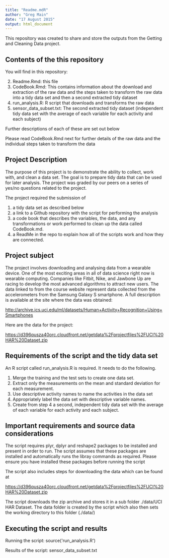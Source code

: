 ```yaml
---
title: "Readme.mdR"
author: "Greg Main"
date: "17 August 2015"
output: html_document
---
```


This repository was created to share and store the outputs from the Getting and Cleaning Data project. 

## Contents of the this repository
You will find in this repository:

2. Readme.Rmd: this file
1. CodeBook.Rmd: This contains information about the download and extraction of the raw data and the steps taken to transform the raw data into a tidy data set and then a second extracted tidy dataset
3. run_analysis.R: R script that downloads and transforms the raw data
4. sensor_data_subset.txt: The second extracted tidy dataset (independent tidy data set with the average of each variable for each activity and each subject) 

Further descriptions of each of these are set out below

Please read CodeBook.Rmd next for further details of the raw data and the individual steps taken  to transform the data

## Project Description

The purpose of this project is to demonstrate the ability to collect, work with, and clean a data set. The goal is to prepare tidy data that can be used for later analysis. The project was graded by our peers on a series of yes/no questions related to the project. 

The project required the submission of 

1. a tidy data set as described below
2. a link to a Github repository with the script for performing the analysis
3. a code book that describes the variables, the data, and any transformations or work performed to clean up the data called CodeBook.md. 
4. a ReadMe in the repo to explain how all of the scripts work and how they are connected.  

## Project subject
The project involves downloading and analysing data from a wearable device. One of the most exciting areas in all of data science right now is wearable computing. Companies like Fitbit, Nike, and Jawbone Up are racing to develop the most advanced algorithms to attract new users. The data linked to from the course website represent data collected from the accelerometers from the Samsung Galaxy S smartphone. A full description is available at the site where the data was obtained: 

http://archive.ics.uci.edu/ml/datasets/Human+Activity+Recognition+Using+Smartphones 

Here are the data for the project: 

https://d396qusza40orc.cloudfront.net/getdata%2Fprojectfiles%2FUCI%20HAR%20Dataset.zip 

## Requirements of the script and the tidy data set
An R script called run_analysis.R is required. It needs to do the following. 

1. Merge the training and the test sets to create one data set.
2. Extract only the measurements on the mean and standard deviation for each measurement. 
3. Use descriptive activity names to name the activities in the data set
4. Appropriately label the data set with descriptive variable names. 
5. Create from step 4 a second, independent tidy data set with the average of each variable for each activity and each subject.

## Important requirements and source data considerations
The script requires plyr, dplyr and reshape2 packages to be installed and present in order to run. The script assumes that these packages are installed and automatically runs the libray commands as required. Please ensure you have installed these packages before running the script 

The script also includes steps for downloading the data which can be found at

https://d396qusza40orc.cloudfront.net/getdata%2Fprojectfiles%2FUCI%20HAR%20Dataset.zip 

The script downloads the zip archive and stores it in a sub folder ./data/UCI HAR Dataset. The data folder is created by the script which also then sets the working directory to this folder (./data/)

## Executing the script and results
Running the script: source('run_analysis.R')

Results of the script: sensor_data_subset.txt